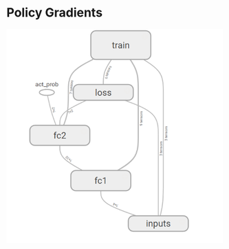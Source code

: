 # Policy Gradients


![](https://github.com/LuoJiaji/Reinforcement-Learning/blob/master/Policy%20Gradients/Policy%20Gradients.png)
